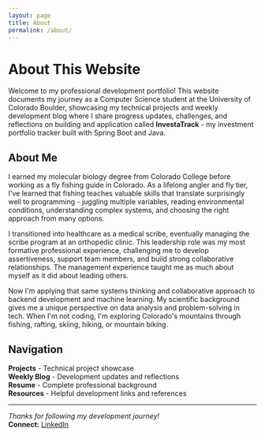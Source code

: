```yaml
---
layout: page
title: About
permalink: /about/
---
```


# About This Website
Welcome to my professional development portfolio! This website documents my journey as a Computer Science student at the University of Colorado Boulder, showcasing my technical projects and weekly development blog where I share progress updates, challenges, and reflections on building and application called **InvestaTrack** - my investment portfolio tracker built with Spring Boot and Java.

## About Me
I earned my molecular biology degree from Colorado College before working as a fly fishing guide in Colorado. As a lifelong angler and fly tier, I've learned that fishing teaches valuable skills that translate surprisingly well to programming - juggling multiple variables, reading environmental conditions, understanding complex systems, and choosing the right approach from many options.

I transitioned into healthcare as a medical scribe, eventually managing the scribe program at an orthopedic clinic. This leadership role was my most formative professional experience, challenging me to develop assertiveness, support team members, and build strong collaborative relationships. The management experience taught me as much about myself as it did about leading others.

Now I'm applying that same systems thinking and collaborative approach to backend development and machine learning. My scientific background gives me a unique perspective on data analysis and problem-solving in tech. When I'm not coding, I'm exploring Colorado's mountains through fishing, rafting, skiing, hiking, or mountain biking.


## Navigation
**Projects** - Technical project showcase  
**Weekly Blog** - Development updates and reflections  
**Resume** - Complete professional background  
**Resources** - Helpful development links and references  

---
*Thanks for following my development journey!*  
**Connect:** [LinkedIn](https://www.linkedin.com/in/matthew-presti-6531aa361/)
